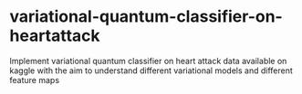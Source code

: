 # variational-quantum-classifier-on-heartattack
Implement variational quantum classifier on heart attack data available on kaggle with the aim to understand different variational models and different feature maps
